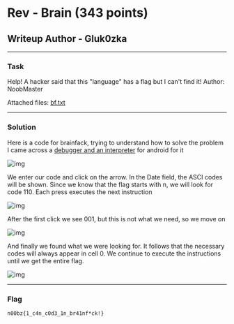 # Rev - Brain (343 points)
## Writeup Author - Gluk0zka

---

### Task
Help! A hacker said that this "language" has a flag but I can't find it! Author: NoobMaster

Attached files:
[bf.txt](assets/bf.txt)


---

### Solution

Here is a code for brainfack, trying to understand how to solve the problem I came across a [debugger and an interpreter](https://play.google.com/store/apps/details?id=com.BrainfuckInterpreter.BrainfuckInterpreter&hl=en_US&pli=1) for android for it

![img](assets/bf_img/bf1.jpg)

We enter our code and click on the arrow. 
In the Date field, the ASCI codes will be shown. 
Since we know that the flag starts with n, we will look for code 110.
Each press executes the next instruction


![img](assets/bf_img/bf2.jpg)


After the first click we see 001, but this is not what we need, so we move on


![img](assets/bf_img/bf3.jpg)


And finally we found what we were looking for. 
It follows that the necessary codes will always appear in cell 0. 
We continue to execute the instructions until we get the entire flag.


![img](assets/bf_img/bf4.jpg)




---
### Flag

```
n00bz{1_c4n_c0d3_1n_br41nf*ck!}
```
